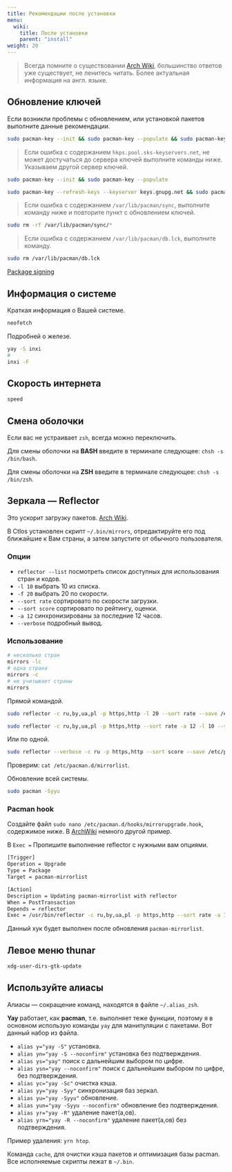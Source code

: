 ```yaml
---
title: Рекомендации после установки
menu:
  wiki:
    title: После установки
    parent: "install"
weight: 20
---
```


> Всегда помните о существовании [Arch Wiki](https://wiki.archlinux.org/index.php/Main_page_(%D0%A0%D1%83%D1%81%D1%81%D0%BA%D0%B8%D0%B9) "Arch Wiki"), большинство ответов уже существует, не ленитесь читать. Более актуальная информация на англ. языке.

## Обновление ключей

Если возникли проблемы с обновлением, или установкой пакетов выполните данные рекомендации.

```bash
sudo pacman-key --init && sudo pacman-key --populate && sudo pacman-key --refresh-keys && sudo pacman -Syy
```

> Если ошибка с содержанием `hkps.pool.sks-keyservers.net`, не может достучаться до сервера ключей выполните команды ниже. Указываем другой сервер ключей.

```bash
sudo pacman-key --init && sudo pacman-key --populate

sudo pacman-key --refresh-keys --keyserver keys.gnupg.net && sudo pacman -Syy
```

> Если ошибка с содержанием `/var/lib/pacman/sync`, выполните команду ниже и повторите пункт с обновлением ключей.

```bash
sudo rm -rf /var/lib/pacman/sync/*
```

> Если ошибка с содержанием `/var/lib/pacman/db.lck`, выполните команду.

```bash
sudo rm /var/lib/pacman/db.lck
```

[Package signing](https://wiki.archlinux.org/index.php/Pacman_(%D0%A0%D1%83%D1%81%D1%81%D0%BA%D0%B8%D0%B9)/Package_signing_(%D0%A0%D1%83%D1%81%D1%81%D0%BA%D0%B8%D0%B9)#%D0%A0%D0%B5%D1%88%D0%B5%D0%BD%D0%B8%D0%B5_%D0%BF%D1%80%D0%BE%D0%B1%D0%BB%D0%B5%D0%BC)

## Информация о системе

Краткая информация о Вашей системе.

```bash
neofetch
```

Подробней о железе.

```bash
yay -S inxi
#
inxi -F
```

## Скорость интернета

```bash
speed
```

## Смена оболочки

Если вас не устраивает `zsh`, всегда можно переключить.

Для смены оболочки на **BASH** введите в терминале следующее: `chsh -s /bin/bash`.

Для смены оболочки на **ZSH** введите в терминале следующее: `chsh -s /bin/zsh`.

## Зеркала — Reflector

Это ускорит загрузку пакетов. [Arch Wiki](https://wiki.archlinux.org/index.php/reflector).

В Ctlos установлен скрипт `~/.bin/mirrors`, отредактируйте его под ближайшие к Вам страны, а затем запустите от обычного пользователя.

### Опции

- `reflector --list` посмотреть список доступных для использования стран и кодов.
- `-l 10` выбрать 10 из списка.
- `-f 20` выбрать 20 по скорости.
- `--sort rate` сортировато по скорости загрузки.
- `--sort score` сортировато по рейтингу, оценки.
- `-a 12` синхронизированы за последние 12 часов.
- `--verbose` подробный вывод.

### Использование

```bash
# несколько стран
mirrors -lc
# одна страна
mirrors -c
# не учитывает страны
mirrors
```

Прямой командой.

```bash
sudo reflector -c ru,by,ua,pl -p https,http -l 20 --sort rate --save /etc/pacman.d/mirrorlist
```

```bash
sudo reflector -c ru,by,ua,pl -p https,http --sort rate -a 12 -l 10 --save /etc/pacman.d/mirrorlist
```

Или по одной.

```bash
sudo reflector --verbose -c ru -p https,http --sort score --save /etc/pacman.d/mirrorlist
```

Проверим: `cat /etc/pacman.d/mirrorlist`.

Обновление всей системы.

```bash
sudo pacman -Syyu
```

### Pacman hook

Создайте файл `sudo nano /etc/pacman.d/hooks/mirrorupgrade.hook`, содержимое ниже. В [ArchWiki](https://wiki.archlinux.org/index.php/reflector#pacman_hook) немного другой пример.

В `Exec =` Пропишите выполнение reflector с нужными вам опциями.

```bash
[Trigger]
Operation = Upgrade
Type = Package
Target = pacman-mirrorlist

[Action]
Description = Updating pacman-mirrorlist with reflector
When = PostTransaction
Depends = reflector
Exec = /usr/bin/reflector -c ru,by,ua,pl -p https,http --sort rate -a 12 -l 10 --save /etc/pacman.d/mirrorlist
```

Данный хук будет выполнен после обновления `pacman-mirrorlist`.

## Левое меню thunar

```bash
xdg-user-dirs-gtk-update
```

## Используйте алиасы

Алиасы — сокращение команд, находятся в файле `~/.alias_zsh`.

**Yay** работает, как **pacman**, т.е. выполняет теже функции, поэтому я в основном использую команды `yay` для манипуляции с пакетами. Вот данный набор из файла.

- `alias y="yay -S"` установка.
- `alias yn="yay -S --noconfirm"` установка без подтверждения.
- `alias ys="yay"` поиск с дальнейшим выбором по цифре.
- `alias ysn="yay --noconfirm"` поиск с дальнейшим выбором по цифре, без подтверждения.
- `alias yc="yay -Sc"` очистка кэша.
- `alias yy="yay -Syy"` синхронизация баз зеркал.
- `alias yu="yay -Syyu"` обновление.
- `alias yun="yay -Syyu --noconfirm"` обновление без подтверждения.
- `alias yr="yay -R"` удаление пакет(а,ов).
- `alias yrn="yay -R --noconfirm"` удаление пакет(а,ов) без подтверждения.

Пример удаления: `yrn htop`.

Команда `cache`, для очистки кэша пакетов и оптимизация базы pacman.
Все исполняемые скрипты лежат в `~/.bin`.
